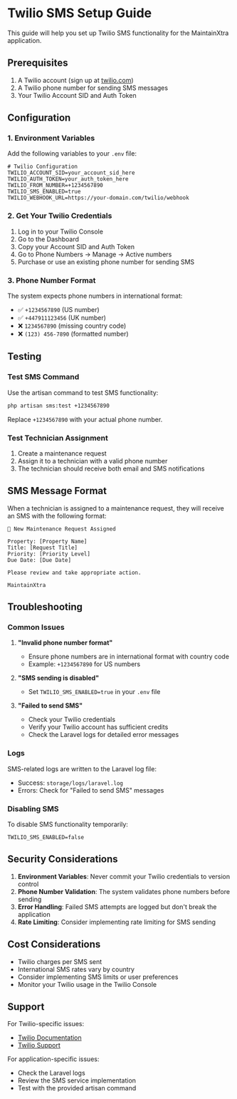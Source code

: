 # Twilio SMS Setup Guide

This guide will help you set up Twilio SMS functionality for the MaintainXtra application.

## Prerequisites

1. A Twilio account (sign up at [twilio.com](https://www.twilio.com))
2. A Twilio phone number for sending SMS messages
3. Your Twilio Account SID and Auth Token

## Configuration

### 1. Environment Variables

Add the following variables to your `.env` file:

```env
# Twilio Configuration
TWILIO_ACCOUNT_SID=your_account_sid_here
TWILIO_AUTH_TOKEN=your_auth_token_here
TWILIO_FROM_NUMBER=+1234567890
TWILIO_SMS_ENABLED=true
TWILIO_WEBHOOK_URL=https://your-domain.com/twilio/webhook
```

### 2. Get Your Twilio Credentials

1. Log in to your Twilio Console
2. Go to the Dashboard
3. Copy your Account SID and Auth Token
4. Go to Phone Numbers → Manage → Active numbers
5. Purchase or use an existing phone number for sending SMS

### 3. Phone Number Format

The system expects phone numbers in international format:
- ✅ `+1234567890` (US number)
- ✅ `+447911123456` (UK number)
- ❌ `1234567890` (missing country code)
- ❌ `(123) 456-7890` (formatted number)

## Testing

### Test SMS Command

Use the artisan command to test SMS functionality:

```bash
php artisan sms:test +1234567890
```

Replace `+1234567890` with your actual phone number.

### Test Technician Assignment

1. Create a maintenance request
2. Assign it to a technician with a valid phone number
3. The technician should receive both email and SMS notifications

## SMS Message Format

When a technician is assigned to a maintenance request, they will receive an SMS with the following format:

```
🔧 New Maintenance Request Assigned

Property: [Property Name]
Title: [Request Title]
Priority: [Priority Level]
Due Date: [Due Date]

Please review and take appropriate action.

MaintainXtra
```

## Troubleshooting

### Common Issues

1. **"Invalid phone number format"**
   - Ensure phone numbers are in international format with country code
   - Example: `+1234567890` for US numbers

2. **"SMS sending is disabled"**
   - Set `TWILIO_SMS_ENABLED=true` in your `.env` file

3. **"Failed to send SMS"**
   - Check your Twilio credentials
   - Verify your Twilio account has sufficient credits
   - Check the Laravel logs for detailed error messages

### Logs

SMS-related logs are written to the Laravel log file:
- Success: `storage/logs/laravel.log`
- Errors: Check for "Failed to send SMS" messages

### Disabling SMS

To disable SMS functionality temporarily:
```env
TWILIO_SMS_ENABLED=false
```

## Security Considerations

1. **Environment Variables**: Never commit your Twilio credentials to version control
2. **Phone Number Validation**: The system validates phone numbers before sending
3. **Error Handling**: Failed SMS attempts are logged but don't break the application
4. **Rate Limiting**: Consider implementing rate limiting for SMS sending

## Cost Considerations

- Twilio charges per SMS sent
- International SMS rates vary by country
- Consider implementing SMS limits or user preferences
- Monitor your Twilio usage in the Twilio Console

## Support

For Twilio-specific issues:
- [Twilio Documentation](https://www.twilio.com/docs)
- [Twilio Support](https://www.twilio.com/help)

For application-specific issues:
- Check the Laravel logs
- Review the SMS service implementation
- Test with the provided artisan command 